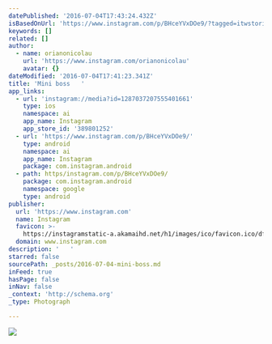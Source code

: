 ```yaml
---
datePublished: '2016-07-04T17:43:24.432Z'
isBasedOnUrl: 'https://www.instagram.com/p/BHceYVxDOe9/?tagged=itwstories'
keywords: []
related: []
author:
  - name: orianonicolau
    url: 'https://www.instagram.com/orianonicolau'
    avatar: {}
dateModified: '2016-07-04T17:41:23.341Z'
title: 'Mini boss   '
app_links:
  - url: 'instagram://media?id=1287037207555401661'
    type: ios
    namespace: ai
    app_name: Instagram
    app_store_id: '389801252'
  - url: 'https://www.instagram.com/p/BHceYVxDOe9/'
    type: android
    namespace: ai
    app_name: Instagram
    package: com.instagram.android
  - path: https/instagram.com/p/BHceYVxDOe9/
    package: com.instagram.android
    namespace: google
    type: android
publisher:
  url: 'https://www.instagram.com'
  name: Instagram
  favicon: >-
    https://instagramstatic-a.akamaihd.net/h1/images/ico/favicon.ico/dfa85bb1fd63.ico
  domain: www.instagram.com
description: '   '
starred: false
sourcePath: _posts/2016-07-04-mini-boss.md
inFeed: true
hasPage: false
inNav: false
_context: 'http://schema.org'
_type: Photograph

---
```

![   ](https://imgflo.herokuapp.com/graph/vahj1ThiexotieMo/5f79d875bc11acfc12bffbe3320b7e52/noop.jpg?input=https%3A%2F%2Fscontent.cdninstagram.com%2Ft51.2885-15%2Fs640x640%2Fsh0.08%2Fe35%2F13561972_909046182555393_274422919_n.jpg%3Fig_cache_key%3DMTI4NzAzNzIwNzU1NTQwMTY2MQ%253D%253D.2)